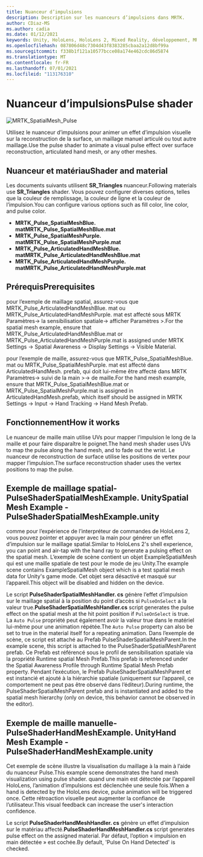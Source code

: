 ```yaml
---
title: Nuanceur d’impulsions
description: Description sur les nuanceurs d’impulsions dans MRTK.
author: CDiaz-MS
ms.author: cadia
ms.date: 01/12/2021
keywords: Unity, HoloLens, HoloLens 2, Mixed Reality, développement, MRTK
ms.openlocfilehash: 087806d48c7304d43f8383285cbaa2a12d8bf99a
ms.sourcegitcommit: f338b1f121a10577bcce08a174e462cdc86d5874
ms.translationtype: MT
ms.contentlocale: fr-FR
ms.lasthandoff: 07/01/2021
ms.locfileid: "113176310"
---
```

# <a name="pulse-shader"></a><span data-ttu-id="40cde-104">Nuanceur d’impulsions</span><span class="sxs-lookup"><span data-stu-id="40cde-104">Pulse shader</span></span>

![MRTK_SpatialMesh_Pulse](https://user-images.githubusercontent.com/13754172/68261851-3489e200-fff6-11e9-9f6c-5574a7dd8db7.gif)

<span data-ttu-id="40cde-106">Utilisez le nuanceur d’impulsions pour animer un effet d’impulsion visuelle sur la reconstruction de la surface, un maillage manuel articulé ou tout autre maillage.</span><span class="sxs-lookup"><span data-stu-id="40cde-106">Use the pulse shader to animate a visual pulse effect over surface reconstruction, articulated hand mesh, or any other meshes.</span></span>

## <a name="shader-and-material"></a><span data-ttu-id="40cde-107">Nuanceur et matériau</span><span class="sxs-lookup"><span data-stu-id="40cde-107">Shader and material</span></span>

<span data-ttu-id="40cde-108">Les documents suivants utilisent **SR_Triangles** nuanceur.</span><span class="sxs-lookup"><span data-stu-id="40cde-108">Following materials use **SR_Triangles** shader.</span></span> <span data-ttu-id="40cde-109">Vous pouvez configurer diverses options, telles que la couleur de remplissage, la couleur de ligne et la couleur de l’impulsion.</span><span class="sxs-lookup"><span data-stu-id="40cde-109">You can configure various options such as fill color, line color, and pulse color.</span></span>

- <span data-ttu-id="40cde-110">**MRTK_Pulse_SpatialMeshBlue. mat**</span><span class="sxs-lookup"><span data-stu-id="40cde-110">**MRTK_Pulse_SpatialMeshBlue.mat**</span></span> 
- <span data-ttu-id="40cde-111">**MRTK_Pulse_SpatialMeshPurple. mat**</span><span class="sxs-lookup"><span data-stu-id="40cde-111">**MRTK_Pulse_SpatialMeshPurple.mat**</span></span> 
- <span data-ttu-id="40cde-112">**MRTK_Pulse_ArticulatedHandMeshBlue. mat**</span><span class="sxs-lookup"><span data-stu-id="40cde-112">**MRTK_Pulse_ArticulatedHandMeshBlue.mat**</span></span> 
- <span data-ttu-id="40cde-113">**MRTK_Pulse_ArticulatedHandMeshPurple. mat**</span><span class="sxs-lookup"><span data-stu-id="40cde-113">**MRTK_Pulse_ArticulatedHandMeshPurple.mat**</span></span> 

## <a name="prerequisites"></a><span data-ttu-id="40cde-114">Prérequis</span><span class="sxs-lookup"><span data-stu-id="40cde-114">Prerequisites</span></span>

<span data-ttu-id="40cde-115">pour l’exemple de maillage spatial, assurez-vous que MRTK_Pulse_ArticulatedHandMeshBlue. mat ou MRTK_Pulse_ArticulatedHandMeshPurple. mat est affecté sous MRTK Paramètres-> la sensibilisation spatiale-> afficher Paramètres >.</span><span class="sxs-lookup"><span data-stu-id="40cde-115">For the spatial mesh example, ensure that MRTK_Pulse_ArticulatedHandMeshBlue.mat or MRTK_Pulse_ArticulatedHandMeshPurple.mat is assigned under MRTK Settings -> Spatial Awareness -> Display Settings -> Visible Material.</span></span>

<span data-ttu-id="40cde-116">pour l’exemple de maille, assurez-vous que MRTK_Pulse_SpatialMeshBlue. mat ou MRTK_Pulse_SpatialMeshPurple. mat est affecté dans ArticulatedHandMesh. prefab, qui doit lui-même être affecté dans MRTK Paramètres-> suivi de la main >-> de maille.</span><span class="sxs-lookup"><span data-stu-id="40cde-116">For the hand mesh example, ensure that MRTK_Pulse_SpatialMeshBlue.mat or MRTK_Pulse_SpatialMeshPurple.mat is assigned in ArticulatedHandMesh.prefab, which itself should be assigned in MRTK Settings -> Input -> Hand Tracking -> Hand Mesh Prefab.</span></span>

## <a name="how-it-works"></a><span data-ttu-id="40cde-117">Fonctionnement</span><span class="sxs-lookup"><span data-stu-id="40cde-117">How it works</span></span>

<span data-ttu-id="40cde-118">Le nuanceur de maille main utilise UVs pour mapper l’impulsion le long de la maille et pour faire disparaître le poignet.</span><span class="sxs-lookup"><span data-stu-id="40cde-118">The hand mesh shader uses UVs to map the pulse along the hand mesh, and to fade out the wrist.</span></span> <span data-ttu-id="40cde-119">Le nuanceur de reconstruction de surface utilise les positions de vertex pour mapper l’impulsion.</span><span class="sxs-lookup"><span data-stu-id="40cde-119">The surface reconstruction shader uses the vertex positions to map the pulse.</span></span>

## <a name="spatial-mesh-example---pulseshaderspatialmeshexampleunity"></a><span data-ttu-id="40cde-120">Exemple de maillage spatial-PulseShaderSpatialMeshExample. Unity</span><span class="sxs-lookup"><span data-stu-id="40cde-120">Spatial Mesh Example - PulseShaderSpatialMeshExample.unity</span></span>

<span data-ttu-id="40cde-121">comme pour l’expérience de l’interpréteur de commandes de HoloLens 2, vous pouvez pointer et appuyer avec la main pour générer un effet d’impulsion sur le maillage spatial.</span><span class="sxs-lookup"><span data-stu-id="40cde-121">Similar to HoloLens 2's shell experience, you can point and air-tap with the hand ray to generate a pulsing effect on the spatial mesh.</span></span> <span data-ttu-id="40cde-122">L’exemple de scène contient un objet ExampleSpatialMesh qui est une maille spatiale de test pour le mode de jeu Unity.</span><span class="sxs-lookup"><span data-stu-id="40cde-122">The example scene contains ExampleSpatialMesh object which is a test spatial mesh data for Unity's game mode.</span></span> <span data-ttu-id="40cde-123">Cet objet sera désactivé et masqué sur l’appareil.</span><span class="sxs-lookup"><span data-stu-id="40cde-123">This object will be disabled and hidden on the device.</span></span>

<span data-ttu-id="40cde-124">Le script **PulseShaderSpatialMeshHandler. cs** génère l’effet d’impulsion sur le maillage spatial à la position du point d’accès si `PulseOnSelect` a la valeur true.</span><span class="sxs-lookup"><span data-stu-id="40cde-124">**PulseShaderSpatialMeshHandler.cs** script generates the pulse effect on the spatial mesh at the hit point position if `PulseOnSelect` is true.</span></span> <span data-ttu-id="40cde-125">La  `Auto Pulse` propriété peut également avoir la valeur true dans le matériel lui-même pour une animation répétée.</span><span class="sxs-lookup"><span data-stu-id="40cde-125">The  `Auto Pulse` property can also be set to true in the material itself for a repeating animation.</span></span>  <span data-ttu-id="40cde-126">Dans l’exemple de scène, ce script est attaché au Prefab PulseShaderSpatialMeshParent.</span><span class="sxs-lookup"><span data-stu-id="40cde-126">In the example scene, this script is attached to the PulseShaderSpatialMeshParent prefab.</span></span>  <span data-ttu-id="40cde-127">Ce Prefab est référencé sous le profil de sensibilisation spatiale via la propriété Runtime spatial Mesh Prefab.</span><span class="sxs-lookup"><span data-stu-id="40cde-127">This prefab is referenced under the Spatial Awareness Profile through Runtime Spatial Mesh Prefab property.</span></span> <span data-ttu-id="40cde-128">Pendant l’exécution, le Prefab PulseShaderSpatialMeshParent et est instancié et ajouté à la hiérarchie spatiale (uniquement sur l’appareil, ce comportement ne peut pas être observé dans l’éditeur).</span><span class="sxs-lookup"><span data-stu-id="40cde-128">During runtime, the PulseShaderSpatialMeshParent prefab and is instantiated and added to the spatial mesh hierarchy (only on device, this behavior cannot be observed in the editor).</span></span>

## <a name="hand-mesh-example---pulseshaderhandmeshexampleunity"></a><span data-ttu-id="40cde-129">Exemple de maille manuelle-PulseShaderHandMeshExample. Unity</span><span class="sxs-lookup"><span data-stu-id="40cde-129">Hand Mesh Example - PulseShaderHandMeshExample.unity</span></span>

<span data-ttu-id="40cde-130">Cet exemple de scène illustre la visualisation du maillage à la main à l’aide du nuanceur Pulse.</span><span class="sxs-lookup"><span data-stu-id="40cde-130">This example scene demonstrates the hand mesh visualization using pulse shader.</span></span> <span data-ttu-id="40cde-131">quand une main est détectée par l’appareil HoloLens, l’animation d’impulsions est déclenchée une seule fois.</span><span class="sxs-lookup"><span data-stu-id="40cde-131">When a hand is detected by the HoloLens device, pulse animation will be triggered once.</span></span> <span data-ttu-id="40cde-132">Cette rétroaction visuelle peut augmenter la confiance de l’utilisateur.</span><span class="sxs-lookup"><span data-stu-id="40cde-132">This visual feedback can increase the user's interaction confidence.</span></span> 

<span data-ttu-id="40cde-133">Le script **PulseShaderHandMeshHandler. cs** génère un effet d’impulsion sur le matériau affecté.</span><span class="sxs-lookup"><span data-stu-id="40cde-133">**PulseShaderHandMeshHandler.cs** script generates pulse effect on the assigned material.</span></span> <span data-ttu-id="40cde-134">Par défaut, l’option « impulsion en main détectée » est cochée.</span><span class="sxs-lookup"><span data-stu-id="40cde-134">By default, 'Pulse On Hand Detected' is checked.</span></span>
